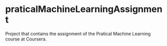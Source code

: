 praticalMachineLearningAssignment
=================================

Project that contains the assignment of the Pratical Machine Learning course at Coursera.
